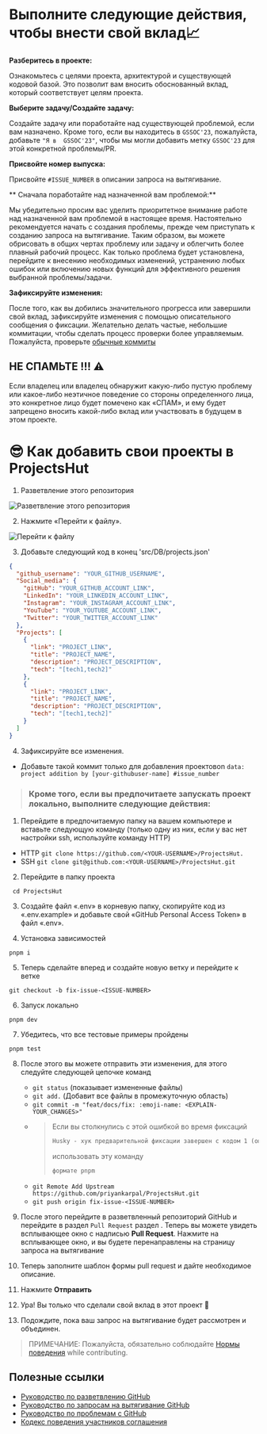 # Выполните следующие действия, чтобы внести свой вклад📈

**Разберитесь в проекте:**

Ознакомьтесь с целями проекта, архитектурой и существующей кодовой базой. Это позволит вам вносить обоснованный вклад, который соответствует целям проекта.

**Выберите задачу/Создайте задачу:**

Создайте задачу или поработайте над существующей проблемой, если вам назначено. Кроме того, если вы находитесь в `GSSOC'23`, пожалуйста, добавьте `"Я в  GSSOC'23"`, чтобы мы могли добавить метку `GSSOC'23` для этой конкретной проблемы/PR.

**Присвойте номер выпуска:**

Присвойте `#ISSUE_NUMBER` в описании запроса на вытягивание.

** Сначала поработайте над назначенной вам проблемой:**

Мы убедительно просим вас уделить приоритетное внимание работе над назначенной вам проблемой в настоящее время. Настоятельно рекомендуется начать с создания проблемы, прежде чем приступать к созданию запроса на вытягивание. Таким образом, вы можете обрисовать в общих чертах проблему или задачу и облегчить более плавный рабочий процесс. Как только проблема будет установлена, перейдите к внесению необходимых изменений, устранению любых ошибок или включению новых функций для эффективного решения выбранной проблемы/задачи.

**Зафиксируйте изменения:**

После того, как вы добились значительного прогресса или завершили свой вклад, зафиксируйте изменения с помощью описательного сообщения о фиксации. Желательно делать частые, небольшие коммитации, чтобы сделать процесс проверки более управляемым. Пожалуйста, проверьте [обычные коммиты](https://www.conventionalcommits.org/en/v1.0.0/)

## НЕ СПАМЬТЕ !!! ⚠

Если владелец или владелец обнаружит какую-либо пустую проблему или какое-либо неэтичное поведение со стороны определенного лица, это конкретное лицо будет помечено как «СПАМ», и ему будет запрещено вносить какой-либо вклад или участвовать в будущем в этом проекте.

# 😎 Как добавить свои проекты в ProjectsHut

1. Разветвление этого репозитория

![ Разветвление этого репозитория](https://user-images.githubusercontent.com/88102392/226444075-7d7d28b5-8d88-459a-bb82-38a3f64aaf28.png)

2. Нажмите «Перейти к файлу».

![Перейти к файлу](https://user-images.githubusercontent.com/88102392/226444608-12a2abb9-436c-4843-8893-49029cb4c033.png)

3. Добавьте следующий код в конец 'src/DB/projects.json'

```json
{
  "github_username": "YOUR_GITHUB_USERNAME",
  "Social_media": {
    "gitHub": "YOUR_GITHUB_ACCOUNT_LINK",
    "LinkedIn": "YOUR_LINKEDIN_ACCOUNT_LINK",
    "Instagram": "YOUR_INSTAGRAM_ACCOUNT_LINK",
    "YouTube": "YOUR_YOUTUBE_ACCOUNT_LINK",
    "Тwitter": "YOUR_TWITTER_ACCOUNT_LINK"
  },
  "Projects": [
    {
      "link": "PROJECT_LINK",
      "title": "PROJECT_NAME",
      "description": "PROJECT_DESCRIPTION",
      "tech": "[tech1,tech2]"
    },
    {
      "link": "PROJECT_LINK",
      "title": "PROJECT_NAME",
      "description": "PROJECT_DESCRIPTION",
      "tech": "[tech1,tech2]"
    }
  ]
}
```

4. Зафиксируйте все изменения.

- Добавьте такой коммит только для добавления проектовon `data: project addition by [your-githubuser-name] #issue_number`

> ### Кроме того, если вы предпочитаете запускать проект локально, выполните следующие действия:

1. Перейдите в предпочитаемую папку на вашем компьютере и вставьте следующую команду (только одну из них, если у вас нет настройки ssh, используйте команду HTTP)

- HTTP
  `git clone https://github.com/<YOUR-USERNAME>/ProjectsHut.`
- SSH
  `git clone git@github.com:<YOUR-USERNAME>/ProjectsHut.git`

2. Перейдите в папку проекта

```
 cd ProjectsHut
```

3. Создайте файл «.env» в корневую папку, скопируйте код из «.env.example» и добавьте свой «GitHub Personal Access Token» в файл «.env».

4. Установка зависимостей

```
pnpm i
```

5. Теперь сделайте вперед и создайте новую ветку и перейдите к ветке

```
git checkout -b fix-issue-<ISSUE-NUMBER>
```

6. Запуск локально

```
pnpm dev
```

7. Убедитесь, что все тестовые примеры пройдены

```
pnpm test
```

8. После этого вы можете отправить эти изменения, для этого следуйте следующей цепочке команд

   - `git status` (показывает измененные файлы)
   - `git add.` (Добавит все файлы в промежуточную область)
   - `git commit -m "feat/docs/fix: :emoji-name: <EXPLAIN-YOUR_CHANGES>"`
   - > Если вы столкнулись с этой ошибкой во время фиксаций
     >
     > ```diff
     > Husky - хук предварительной фиксации завершен с кодом 1 (ошибка)
     > ```
     >
     > использовать эту команду
     >
     > ```diff
     > формате pnpm
     > ```
   - `git Remote Add Upstream https://github.com/priyankarpal/ProjectsHut.git`
   - `git push origin fix-issue-<ISSUE-NUMBER>`

9. После этого перейдите в разветвленный репозиторий GitHub и перейдите в раздел `Pull Request` раздел
   . Теперь вы можете увидеть всплывающее окно с надписью **Pull Request**. Нажмите на всплывающее окно, и вы будете перенаправлены на страницу запроса на вытягивание

10. Теперь заполните шаблон формы pull request и дайте необходимое описание.

11. Нажмите **Отправить**

12. Ура! Вы только что сделали свой вклад в этот проект 🎉

13. Подождите, пока ваш запрос на вытягивание будет рассмотрен и объединен.

> ПРИМЕЧАНИЕ: Пожалуйста, обязательно соблюдайте [Нормы поведения](https://github.com/priyankarpal/ProjectsHut/blob/main/CODE_OF_CONDUCT.md) while contributing.

## Полезные ссылки

- [Руководство по разветвлению GitHub](https://docs.github.com/en/get-started/quickstart/fork-a-repo)
- [Руководство по запросам на вытягивание GitHub](https://docs.github.com/en/pull-requests/collaborating-with-pull-requests/proposing-changes-to-your-work-with-pull-requests/about-pull-requests)
- [Руководство по проблемам с GitHub](https://docs.github.com/en/issues/tracking-your-work-with-issues/about-issues)
- [Кодекс поведения участников соглашения](https://www.contributor-covenant.org/version/2/1/code_of_conduct/)
